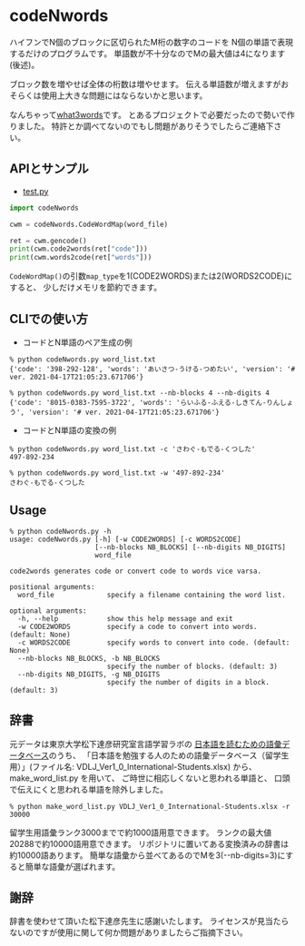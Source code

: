 codeNwords
==========

ハイフンでN個のブロックに区切られたM桁の数字のコードを
N個の単語で表現するだけのプログラムです。
単語数が不十分なのでMの最大値は4になります(後述)。

ブロック数を増やせば全体の桁数は増やせます。
伝える単語数が増えますがおそらくは使用上大きな問題にはならないかと思います。

なんちゃって[what3words](https://what3words.com/)です。
とあるプロジェクトで必要だったので勢いで作りました。
特許とか調べてないのでもし問題がありそうでしたらご連絡下さい。

## APIとサンプル

- [test.py](https://github.com/tanupoo/codeNwords/blob/main/test.py)

```python
import codeNwords

cwm = codeNwords.CodeWordMap(word_file)

ret = cwm.gencode()
print(cwm.code2words(ret["code"]))
print(cwm.words2code(ret["words"]))
```

`CodeWordMap()`の引数`map_type`を1(CODE2WORDS)または2(WORDS2CODE)にすると、
少しだけメモリを節約できます。

## CLIでの使い方

- コードとN単語のペア生成の例

```
% python codeNwords.py word_list.txt
{'code': '398-292-128', 'words': 'あいさつ-うける-つめたい', 'version': '# ver. 2021-04-17T21:05:23.671706'}

% python codeNwords.py word_list.txt --nb-blocks 4 --nb-digits 4
{'code': '8015-0383-7595-3722', 'words': 'らいふる-ふえる-しきてん-りんしょう', 'version': '# ver. 2021-04-17T21:05:23.671706'}
```

- コードとN単語の変換の例

```
% python codeNwords.py word_list.txt -c 'さわぐ-もでる-くつした'
497-892-234

% python codeNwords.py word_list.txt -w '497-892-234'
さわぐ-もでる-くつした
```

## Usage

```
% python codeNwords.py -h
usage: codeNwords.py [-h] [-w CODE2WORDS] [-c WORDS2CODE]
                     [--nb-blocks NB_BLOCKS] [--nb-digits NB_DIGITS]
                     word_file

code2words generates code or convert code to words vice varsa.

positional arguments:
  word_file             specify a filename containing the word list.

optional arguments:
  -h, --help            show this help message and exit
  -w CODE2WORDS         specify a code to convert into words. (default: None)
  -c WORDS2CODE         specify words to convert into code. (default: None)
  --nb-blocks NB_BLOCKS, -b NB_BLOCKS
                        specify the number of blocks. (default: 3)
  --nb-digits NB_DIGITS, -g NB_DIGITS
                        specify the number of digits in a block. (default: 3)
```

## 辞書

元データは東京大学松下達彦研究室言語学習ラボの
[日本語を読むための語彙データベース](http://www17408ui.sakura.ne.jp/tatsum/database.html)のうち、
「日本語を勉強する人のための語彙データベース（留学生用）」(ファイル名: VDLJ_Ver1_0_International-Students.xlsx) から、
make_word_list.py を用いて、
ご時世に相応しくないと思われる単語と、
口頭で伝えにくと思われる単語を除外しました。

```
% python make_word_list.py VDLJ_Ver1_0_International-Students.xlsx -r 30000
```

留学生用語彙ランク3000までで約1000語用意できます。
ランクの最大値20288で約10000語用意できます。
リポジトリに置いてある変換済みの辞書は約10000語あります。
簡単な語彙から並べてあるのでMを3(--nb-digits=3)にすると簡単な語彙が選ばれます。

## 謝辞

辞書を使わせて頂いた松下達彦先生に感謝いたします。
ライセンスが見当たらないのですが使用に関して何か問題がありましたらご指摘下さい。

